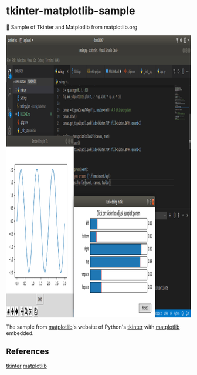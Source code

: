 # tkinter-matplotlib-sample
🐍 Sample of Tkinter and Matplotlib from matplotlib.org

<div align="center">
	<img
		alt="extensions"
		src="https://raw.githubusercontent.com/estebanborai/tkinter-matplotlib-sample/master/docs/screenshot.png"
		height="768"
		width="1366"
	/>
</div>

The sample from [matplotlib](https://matplotlib.org/3.1.0/gallery/user_interfaces/embedding_in_tk_sgskip.html)'s website of Python's [tkinter](https://docs.python.org/3/library/tkinter.html) with [matplotlib](https://matplotlib.org/) embedded.

## References
[tkinter](https://docs.python.org/3/library/tkinter.html)
[matplotlib](https://matplotlib.org/3.1.0/gallery/user_interfaces/embedding_in_tk_sgskip.html)
